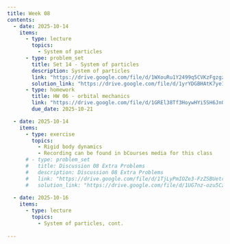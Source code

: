 ```yaml
---
title: Week 08
contents:
  - date: 2025-10-14
    items:
      - type: lecture
        topics:
          - System of particles
      - type: problem_set
        title: Set 14 - System of particles
        description: System of particles
        link: "https://drive.google.com/file/d/1WXouRu1Y2499q5CVKzFgzgzJR_euEFLr/view?usp=sharing"
        solution_link: "https://drive.google.com/file/d/1yrYDGBHAtK7ye1WewgWp8ATvpQlpZ3Rg/view?usp=drive_link"
      - type: homework
        title: HW 06 - orbital mechanics
        link: "https://drive.google.com/file/d/1GREl38Tf3HoywHYi5SH6JnO0WXucaH6y/view?usp=sharing"
        due_date: 2025-10-21

  - date: 2025-10-14
    items:
      - type: exercise
        topics:
          - Rigid body dynamics
          - Recording can be found in bCourses media for this class
      # - type: problem_set
      #   title: Discussion 08 Extra Problems
      #   description: Discussion 08 Extra Problems
      #   link: "https://drive.google.com/file/d/1TjLyPmIOZe3-FzZSBUetrTKB9M6v-OFV/view?usp=sharing"
      #   solution_link: "https://drive.google.com/file/d/1UG7nz-ozu5CzIKJ_66lqHOe3ksRsywHU/view?usp=sharing"
        
  - date: 2025-10-16
    items:
      - type: lecture
        topics:
          - System of particles, cont.
      
---
```

